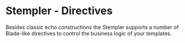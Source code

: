 # Stempler - Directives
Besides classic echo constructions the Stempler supports a number of Blade-like directives to control the business 
logic of your templates.

